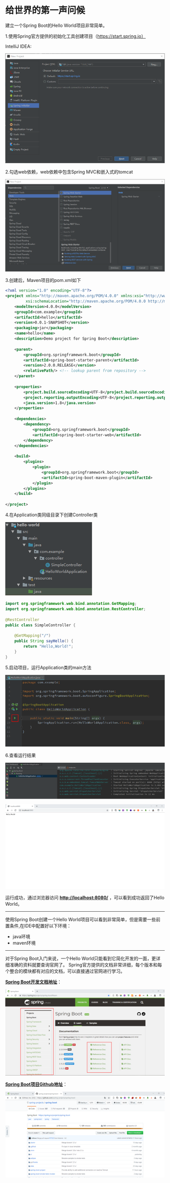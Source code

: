 # 给世界的第一声问候

建立一个Spring Boot的Hello World项目非常简单。

1.使用Spring官方提供的初始化工具创建项目（<https://start.spring.io）>

IntelliJ IDEA:

![示例](../../IMG/hello/01.png)

2.勾选web依赖，web依赖中包含Spring MVC和嵌入式的tomcat

![示例](../../IMG/hello/02.png)

3.创建后，Maven项目的pom.xml如下

```xml
<?xml version="1.0" encoding="UTF-8"?>
<project xmlns="http://maven.apache.org/POM/4.0.0" xmlns:xsi="http://www.w3.org/2001/XMLSchema-instance"
         xsi:schemaLocation="http://maven.apache.org/POM/4.0.0 http://maven.apache.org/xsd/maven-4.0.0.xsd">
    <modelVersion>4.0.0</modelVersion>
    <groupId>com.example</groupId>
    <artifactId>hello</artifactId>
    <version>0.0.1-SNAPSHOT</version>
    <packaging>jar</packaging>
    <name>hello</name>
    <description>Demo project for Spring Boot</description>

    <parent>
        <groupId>org.springframework.boot</groupId>
        <artifactId>spring-boot-starter-parent</artifactId>
        <version>2.0.0.RELEASE</version>
        <relativePath/> <!-- lookup parent from repository -->
    </parent>

    <properties>
        <project.build.sourceEncoding>UTF-8</project.build.sourceEncoding>
        <project.reporting.outputEncoding>UTF-8</project.reporting.outputEncoding>
        <java.version>1.8</java.version>
    </properties>

    <dependencies>
        <dependency>
            <groupId>org.springframework.boot</groupId>
            <artifactId>spring-boot-starter-web</artifactId>
        </dependency>
    </dependencies>

    <build>
        <plugins>
            <plugin>
                <groupId>org.springframework.boot</groupId>
                <artifactId>spring-boot-maven-plugin</artifactId>
            </plugin>
        </plugins>
    </build>

</project>
```

4.在Application类同级目录下创建Controller类

![示例](../../IMG/hello/03.png)

```java
import org.springframework.web.bind.annotation.GetMapping;
import org.springframework.web.bind.annotation.RestController;

@RestController
public class SimpleController {

    @GetMapping("/")
    public String sayHello() {
        return "Hello,World!";
    }
}
```

5.启动项目，运行Application类的main方法

![示例](../../IMG/hello/04.png)

6.查看运行结果

![示例](../../IMG/hello/05.png)

![示例](../../IMG/hello/06.png)

运行成功，通过浏览器访问 **<http://localhost:8080/>** ，可以看到成功返回了Hello World。

---

使用Spring Boot创建一个Hello World项目可以看到非常简单，但是需要一些前置条件,在IDE中配置好以下环境：

- java环境
- maven环境

---

对于Spring Boot入门来说，一个Hello World只能看到它简化开发的一面，更详细准确的资料就要查询官网了。
Spring官方提供的文档非常详细，每个版本和每个整合的模块都有对应的文档，可以直接通过官网进行学习。

**[Spring Boot开发文档地址](https://spring.io/projects/spring-boot#learn)**：

![Spring Boot开发文档地址](../../IMG/hello/07.png)

**[Spring Boot项目Github地址](https://github.com/spring-projects/spring-boot)**：

![Spring Boot项目Github地址](../../IMG/hello/08.png)
